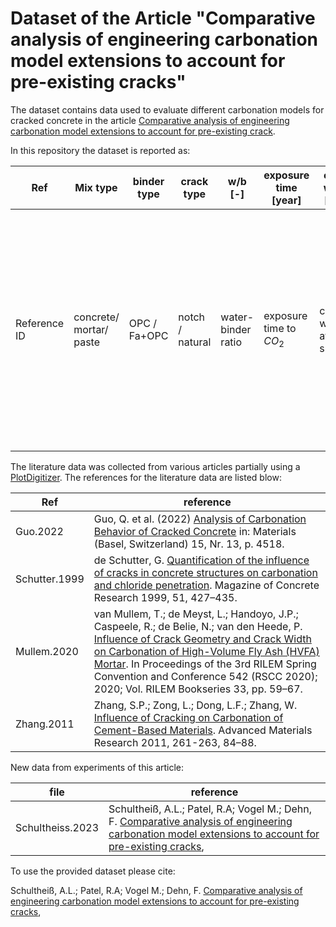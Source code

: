 # Dataset of the Article "Comparative analysis of engineering carbonation model extensions to account for pre-existing cracks"

The dataset contains data used to evaluate different carbonation models for cracked concrete in the article [Comparative analysis of engineering carbonation model extensions to account for pre-existing crack]().

In this repository the dataset is reported as:

|Ref|Mix type|binder type|crack type|w/b [-]|exposure time [year]|crack width [mm]|	crack depth [mm]|carbonation depth [mm]|CO2 [%]|RH [%]|DOI|
|---|----|---|---|----|---|---|----|---|---|----|---|
|Reference ID|concrete/ mortar/ paste|OPC / Fa+OPC|notch / natural|water-binder ratio|exposure time to $CO_2$|crack width at the surface|crack depth|Measured carbonation depth. For crack width=0 and crack depth=0 it is the carbonation depth of the uncreacked conecrete. Otherwise it is the maximum carbonation depth at the location of a crack.|$CO_2$ concentration of the experiment|relative humidity of the experiment|DOI link|


The literature data was collected from various articles partially using a [PlotDigitizer](https://automeris.io/WebPlotDigitizer/).
The references for the literature data are listed blow:


| Ref | reference | 
|---|----|
| Guo.2022| Guo, Q. et al. (2022) [Analysis of Carbonation Behavior of Cracked Concrete](https://doi.org/10.3390/ma15134518) in: Materials (Basel, Switzerland) 15, Nr. 13, p. 4518. | 
|Schutter.1999|de Schutter, G. [Quantification of the influence of cracks in concrete structures on carbonation and chloride penetration](https://doi.org/10.1680/macr.1999.51.6.427). Magazine of Concrete Research 1999, 51, 427–435. |
|Mullem.2020|van Mullem, T.; de Meyst, L.; Handoyo, J.P.; Caspeele, R.; de Belie, N.; van den Heede, P. [Influence of Crack Geometry and Crack Width on Carbonation of High-Volume Fly Ash (HVFA) Mortar](https://doi.org/https://doi.org/10.1007/978-3-030-76551-4_6). In Proceedings of the 3rd RILEM Spring Convention and Conference 542 (RSCC 2020); 2020; Vol. RILEM Bookseries 33, pp. 59–67.|
|Zhang.2011|Zhang, S.P.; Zong, L.; Dong, L.F.; Zhang, W. [Influence of Cracking on Carbonation of Cement-Based Materials](https://doi.org/10.4028/www.scientific.net/AMR.261-263.84). Advanced Materials Research 2011, 261-263, 84–88.    |

New data from experiments of this article:

| file | reference | 
|---|----|
|Schultheiss.2023|Schultheiß, A.L.; Patel, R.A; Vogel M.; Dehn, F. [Comparative analysis of engineering carbonation model extensions to account for pre-existing cracks](), |


To use the provided dataset please cite:

Schultheiß, A.L.; Patel, R.A; Vogel M.; Dehn, F. [Comparative analysis of engineering carbonation model extensions to account for pre-existing cracks](),
